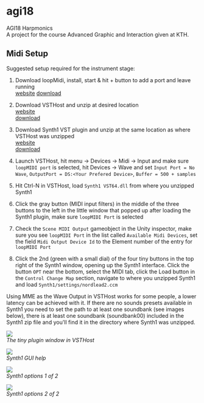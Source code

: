 # agi18
AGI18 Harpmonics  
A project for the course Advanced Graphic and Interaction given at KTH.

## Midi Setup
Suggested setup required for the instrument stage:

1. Download loopMidi, install, start & hit + button to add a port and leave running  
[website](https://www.tobias-erichsen.de/software/loopmidi.html)
[download](http://www.tobias-erichsen.de/wp-content/uploads/2015/08/loopMIDISetup_1_0_13_24.zip)

2. Download VSTHost and unzip at desired location  
[website](http://www.hermannseib.com/english/vsthost.htm)  
[download](http://www.hermannseib.com/programs/vsthostx64.zip)

3. Download Synth1 VST plugin and unzip at the same location as where VSTHost was unzipped  
[website](http://www.geocities.jp/daichi1969/softsynth/)  
[download](http://www.geocities.jp/daichi1969/softsynth/Synth1V113beta3.zip)

4. Launch VSTHost, hit menu -> Devices -> Midi -> Input and make sure `loopMIDI port` is selected, hit Devices -> Wave and set `Input Port = No Wave`, `OutputPort = DS:<Your Prefered Device>`, `Buffer = 500 + samples`

5. Hit Ctrl-N in VSTHost, load `Synth1 VST64.dll` from where you unzipped Synth1

6. Click the gray button (MIDI input filters) in the middle of the three buttons to the left in the little window that popped up after loading the Synth1 plugin, make sure `loopMIDI Port` is selected

7. Check the `Scene MIDI Output` gameobject in the Unity inspector, make sure you see `loopMIDI Port` in the list called `Available Midi Devices`, set the field `Midi Output Device Id` to the Element number of the entry for `loopMIDI Port`

8. Click the 2nd (green with a small dial) of the four tiny buttons in the top right of the Synth1 window, opening up the Synth1 interface. Click the button `OPT` near the bottom, select the MIDI tab, click the Load button in the `Control Change Map` section, navigate to where you unzipped Synth1 and load `Synth1/settings/nordlead2.ccm`

Using MME as the Wave Output in VSTHost works for some people, a lower latency can be achieved with it.
If there are no sounds presets available in Synth1 you need to set the path to at least one soundbank (see images below), there is at least one soundbank (soundbank00) included in the Synth1 zip file and you'll find it in the directory where Synth1 was unzipped.

![](Images/tinywindow.png)  
*The tiny plugin window in VSTHost*

![](Images/synth1gui.png)  
*Synth1 GUI help*

![](Images/synth1opts1.png)  
*Synth1 options 1 of 2*

![](Images/synth1opts2.png)  
*Synth1 options 2 of 2*
